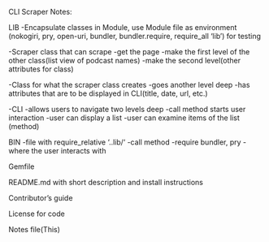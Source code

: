 CLI Scraper Notes:


LIB
-Encapsulate classes in Module, use Module file as environment (nokogiri, pry, open-uri, bundler, bundler.require, require_all ‘lib’) for testing

-Scraper class that can scrape
	-get the page
	-make the first level of the other class(list view of podcast names)
	-make the second level(other attributes for class)

-Class for what the scraper class creates
	-goes another level deep
	-has attributes that are to be displayed in CLI(title, date, url, etc.)

-CLI
	-allows users to navigate two levels deep
	-call method starts user interaction
	-user can display a list
	-user can examine items of the list (method)


BIN
	-file with require_relative ‘..lib/‘
	-call method
	-require bundler, pry
	-where the user interacts with

Gemfile

README.md with short description and install instructions

Contributor’s guide

License for code

Notes file(This)
